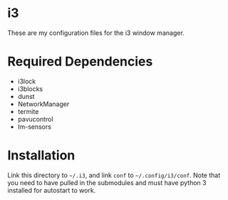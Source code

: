 i3
==

These are my configuration files for the i3 window manager.

# Required Dependencies

- i3lock
- i3blocks
- dunst
- NetworkManager
- termite
- pavucontrol
- lm-sensors

# Installation
Link this directory to `~/.i3`, and link `conf` to `~/.config/i3/conf`.  Note that you need to have
pulled in the submodules and must have python 3 installed for autostart to work.
